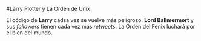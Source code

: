 #Larry Plotter y La Orden de Unix

El código de **Larry** cadsa vez se vuelve más peligroso.
**Lord Ballmermort** y sus *followers* tienen cada vez más *retweets*.
La Orden del Fenix luchará por el bien del mundo.

